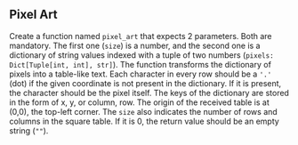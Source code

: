 ## Pixel Art

Create a function named `pixel_art` that expects 2 parameters. Both are mandatory. The first one (`size`) is a number,
and the second one is a dictionary of string values indexed with a tuple of two
numbers (`pixels: Dict[Tuple[int, int], str]`). The function transforms the dictionary of pixels into a table-like text.
Each character in every row should be a `'.'` (dot) if the given coordinate is not present in the dictionary. If it is
present, the character should be the pixel itself. The keys of the dictionary are stored in the form of x, y, or column,
row. The origin of the received table is at (0,0), the top-left corner. The `size` also indicates the number of rows and
columns in the square table. If it is 0, the return value should be an empty string (`""`).


